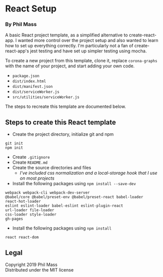 # React Setup
### By Phil Mass

A basic React project template, as a simplified alternative to create-react-app. I wanted more control over the project setup and also wanted to learn how to set up everything correctly. I'm particularly not a fan of create-react-app's jest testing and have set up simpler testing using mocha.  

To create a new project from this template, clone it, replace `corona-graphs` with the name of your project, and start adding your own code.  
- `package.json`
- `dist/index.html`
- `dist/manifest.json`
- `dist/serviceWorker.js`
- `src/utilities/serviceWorker.js`

The steps to recreate this template are documented below.  

## Steps to create this React template
- Create the project directory, initialize git and npm
```console
git init
npm init
```
- Create `.gitignore`
- Create `README.md`
- Create the source directories and files
  - *I've included css normalization and a local-storage hook that I use on most projects*
- Install the following packages using `npm install --save-dev`
```console
webpack webpack-cli webpack-dev-server
@babel/core @babel/preset-env @babel/preset-react babel-loader
react-hot-loader
eslint eslint-loader babel-eslint eslint-plugin-react
url-loader file-loader
css-loader style-loader
gh-pages
```
- Install the following packages using `npm install`
```console
react react-dom
```

## Legal
Copyright 2019 Phil Mass  
Distributed under the MIT license
